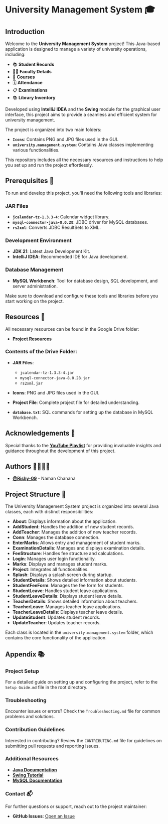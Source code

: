 # University Management System 🎓

## Introduction

Welcome to the **University Management System** project! This Java-based application is designed to manage a variety of university operations, including:

- 📚 **Student Records**
- 👩‍🏫 **Faculty Details**
- 📖 **Courses**
- 🗓️ **Attendance**
- 📋 **Examinations**
- 📚 **Library Inventory**

Developed using **IntelliJ IDEA** and the **Swing** module for the graphical user interface, this project aims to provide a seamless and efficient system for university management.

The project is organized into two main folders:

- **`Icons`**: Contains PNG and JPG files used in the GUI.
- **`university.management.system`**: Contains Java classes implementing various functionalities.

This repository includes all the necessary resources and instructions to help you set up and run the project effortlessly.

## Prerequisites 🚀

To run and develop this project, you'll need the following tools and libraries:

### JAR Files

- **`jcalendar-tz-1.3.3-4`**: Calendar widget library.
- **`mysql-connector-java-8.0.28`**: JDBC driver for MySQL databases.
- **`rs2xml`**: Converts JDBC ResultSets to XML.

### Development Environment

- **JDK 21**: Latest Java Development Kit.
- **IntelliJ IDEA**: Recommended IDE for Java development.

### Database Management

- **MySQL Workbench**: Tool for database design, SQL development, and server administration.

Make sure to download and configure these tools and libraries before you start working on the project.

## Resources 📁

All necessary resources can be found in the Google Drive folder:

- **[Project Resources](https://drive.google.com/drive/folders/1iZiXS-i3hed5QFiesZMUtJyaVGE96IDY)**

### Contents of the Drive Folder:

- **JAR Files**:
    - `jcalendar-tz-1.3.3-4.jar`
    - `mysql-connector-java-8.0.28.jar`
    - `rs2xml.jar`

- **Icons**: PNG and JPG files used in the GUI.

- **Project File**: Complete project file for detailed understanding.

- **`database.txt`**: SQL commands for setting up the database in MySQL Workbench.

## Acknowledgements 🙏

Special thanks to the **[YouTube Playlist](https://www.youtube.com/watch?v=pMR_48AF-A0&list=PL_6klLfS1WqG8mRCW5a-bIViq1DbzQkp9&index=1&t=0s)** for providing invaluable insights and guidance throughout the development of this project.

## Authors 👩‍💻👨‍💻

- **[@Rishy-09](https://www.github.com/Rishy-09)** - Naman Chanana

## Project Structure 📂

The University Management System project is organized into several Java classes, each with distinct responsibilities:

- **About**: Displays information about the application.
- **AddStudent**: Handles the addition of new student records.
- **AddTeacher**: Manages the addition of new teacher records.
- **Conn**: Manages the database connection.
- **EnterMarks**: Allows entry and management of student marks.
- **ExaminationDetails**: Manages and displays examination details.
- **FeeStructure**: Handles fee structure and calculations.
- **Login**: Manages user login functionality.
- **Marks**: Displays and manages student marks.
- **Project**: Integrates all functionalities.
- **Splash**: Displays a splash screen during startup.
- **StudentDetails**: Shows detailed information about students.
- **StudentFeeForm**: Manages the fee form for students.
- **StudentLeave**: Handles student leave applications.
- **StudentLeaveDetails**: Displays student leave details.
- **TeacherDetails**: Shows detailed information about teachers.
- **TeacherLeave**: Manages teacher leave applications.
- **TeacherLeaveDetails**: Displays teacher leave details.
- **UpdateStudent**: Updates student records.
- **UpdateTeacher**: Updates teacher records.

Each class is located in the `university.management.system` folder, which contains the core functionality of the application.

## Appendix 📚

### Project Setup

For a detailed guide on setting up and configuring the project, refer to the `Setup Guide.md` file in the root directory.

### Troubleshooting

Encounter issues or errors? Check the `Troubleshooting.md` file for common problems and solutions.

### Contribution Guidelines

Interested in contributing? Review the `CONTRIBUTING.md` file for guidelines on submitting pull requests and reporting issues.

### Additional Resources

- **[Java Documentation](https://docs.oracle.com/en/java/)**
- **[Swing Tutorial](https://docs.oracle.com/javase/tutorial/uiswing/)**
- **[MySQL Documentation](https://dev.mysql.com/doc/)**

### Contact 📬

For further questions or support, reach out to the project maintainer:

- **GitHub Issues**: [Open an Issue](https://github.com/Rishy-09/University-Management-System/issues)
